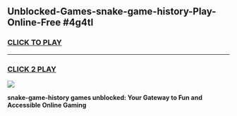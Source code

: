 
## Unblocked-Games-snake-game-history-Play-Online-Free #4g4tl
<h3>
<a href="https://us.freeplayer.one?title=snake-game-history&ref=10M">CLICK TO PLAY</a></h3>
<hr>

<h3>
<a href="https://us.freeplayer.one?title=snake-game-history&ref=10M">CLICK 2 PLAY</a>
  
</h3>

<a href="https://us.freeplayer.one?title=snake-game-history&ref=10M"><img src="https://clearcache.store/games.png"></a>


**snake-game-history games unblocked: Your Gateway to Fun and Accessible Online Gaming**
